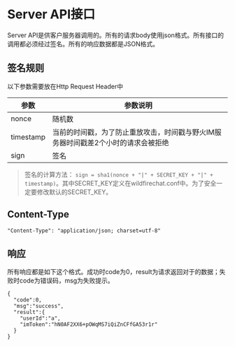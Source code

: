 # Server API接口
Server API是供客户服务器调用的。所有的请求body使用json格式。所有接口的调用都必须经过签名。所有的响应数据都是JSON格式。

## 签名规则
以下参数需要放在Http Request Header中

| 参数| 参数说明 |
| ---- | ------|
| nonce | 随机数 |
| timestamp | 当前的时间戳，为了防止重放攻击，时间戳与野火IM服务器时间戳差2个小时的请求会被拒绝 |
| sign | 签名 |

> 签名的计算方法： ```sign = sha1(nonce + "|" + SECRET_KEY + "|" + timestamp)```。其中SECRET_KEY定义在wildfirechat.conf中。为了安全一定要修改默认的SECRET_KEY。

## Content-Type
```
"Content-Type": "application/json; charset=utf-8"
```

## 响应
所有响应都是如下这个格式。成功时code为0，result为请求返回对于的数据；失败时code为错误码，msg为失败提示。
```
{
  "code":0,
  "msg":"success",
  "result":{
    "userId":"a",
    "imToken":"hN0AF2XX6+pOWqMS7iQiZnCFfGA53r1r"
  }
}
```
